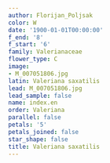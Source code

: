 ```yaml
---
author: Florijan_Poljsak
color: W
date: '1900-01-01T00:00:00'
f_end: '8'
f_start: '6'
family: Valerianaceae
flower_type: C
image:
- M_007051806.jpg
latin: Valeriana saxatilis
lead: M_007051806.jpg
lead_sample: false
name: index.en
order: Valeriana
parallel: false
petals: '5'
petals_joined: false
star_shape: false
title: Valeriana saxatilis
---
```

